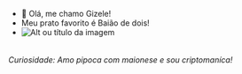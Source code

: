 - 👋 Olá, me chamo Gizele!
- Meu prato favorito é Baião de dois!
- ![Alt ou título da imagem](https://guiadacozinha.com.br/wp-content/uploads/2019/10/baiao-de-dois-de-forno.jpg)

######  <h6> Curiosidade: Amo pipoca com maionese e sou criptomaníca!

  
  
